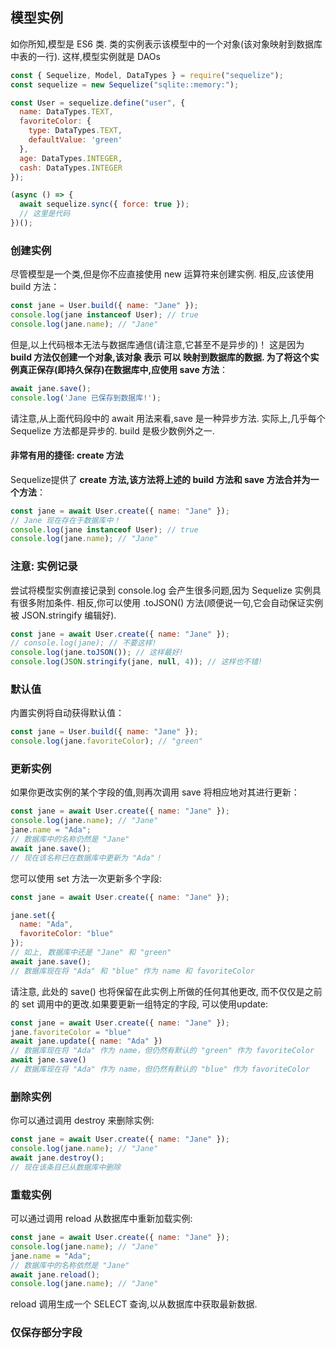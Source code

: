 ## 模型实例

如你所知,模型是 ES6 类. 类的实例表示该模型中的一个对象(该对象映射到数据库中表的一行). 这样,模型实例就是 DAOs

```javascript
const { Sequelize, Model, DataTypes } = require("sequelize");
const sequelize = new Sequelize("sqlite::memory:");

const User = sequelize.define("user", {
  name: DataTypes.TEXT,
  favoriteColor: {
    type: DataTypes.TEXT,
    defaultValue: 'green'
  },
  age: DataTypes.INTEGER,
  cash: DataTypes.INTEGER
});

(async () => {
  await sequelize.sync({ force: true });
  // 这里是代码
})();
```

### 创建实例

尽管模型是一个类,但是你不应直接使用 new 运算符来创建实例. 相反,应该使用 build 方法：

```javascript
const jane = User.build({ name: "Jane" });
console.log(jane instanceof User); // true
console.log(jane.name); // "Jane"
```

但是,以上代码根本无法与数据库通信(请注意,它甚至不是异步的)！ 这是因为 **build 方法仅创建一个对象,该对象 表示 可以 映射到数据库的数据. 为了将这个实例真正保存(即持久保存)在数据库中,应使用 save 方法**：

```javascript
await jane.save();
console.log('Jane 已保存到数据库!');
```

请注意,从上面代码段中的 await 用法来看,save 是一种异步方法. 实际上,几乎每个 Sequelize 方法都是异步的. build 是极少数例外之一.


#### 非常有用的捷径: create 方法

Sequelize提供了 **create 方法,该方法将上述的 build 方法和 save 方法合并为一个方法**：

```javascript
const jane = await User.create({ name: "Jane" });
// Jane 现在存在于数据库中！
console.log(jane instanceof User); // true
console.log(jane.name); // "Jane"
```

### 注意: 实例记录

尝试将模型实例直接记录到 console.log 会产生很多问题,因为 Sequelize 实例具有很多附加条件. 相反,你可以使用 .toJSON() 方法(顺便说一句,它会自动保证实例被 JSON.stringify 编辑好).

```javascript
const jane = await User.create({ name: "Jane" });
// console.log(jane); // 不要这样!
console.log(jane.toJSON()); // 这样最好!
console.log(JSON.stringify(jane, null, 4)); // 这样也不错!
```

### 默认值

内置实例将自动获得默认值：

```javascript
const jane = User.build({ name: "Jane" });
console.log(jane.favoriteColor); // "green"
```

### 更新实例

如果你更改实例的某个字段的值,则再次调用 save 将相应地对其进行更新：

```javascript
const jane = await User.create({ name: "Jane" });
console.log(jane.name); // "Jane"
jane.name = "Ada";
// 数据库中的名称仍然是 "Jane"
await jane.save();
// 现在该名称已在数据库中更新为 "Ada"！
```

您可以使用 set 方法一次更新多个字段:

```javascript
const jane = await User.create({ name: "Jane" });

jane.set({
  name: "Ada",
  favoriteColor: "blue"
});
// 如上, 数据库中还是 "Jane" 和 "green"
await jane.save();
// 数据库现在将 "Ada" 和 "blue" 作为 name 和 favoriteColor
```

请注意, 此处的 save() 也将保留在此实例上所做的任何其他更改, 而不仅仅是之前的 set 调用中的更改.如果要更新一组特定的字段, 可以使用update:

```javascript
const jane = await User.create({ name: "Jane" });
jane.favoriteColor = "blue"
await jane.update({ name: "Ada" })
// 数据库现在将 "Ada" 作为 name，但仍然有默认的 "green" 作为 favoriteColor
await jane.save()
// 数据库现在将 "Ada" 作为 name，但仍然有默认的 "blue" 作为 favoriteColor
```

### 删除实例

你可以通过调用 destroy 来删除实例:

```javascript
const jane = await User.create({ name: "Jane" });
console.log(jane.name); // "Jane"
await jane.destroy();
// 现在该条目已从数据库中删除
```

### 重载实例

可以通过调用 reload 从数据库中重新加载实例:

```javascript
const jane = await User.create({ name: "Jane" });
console.log(jane.name); // "Jane"
jane.name = "Ada";
// 数据库中的名称依然是 "Jane"
await jane.reload();
console.log(jane.name); // "Jane"
```
reload 调用生成一个 SELECT 查询,以从数据库中获取最新数据.

### 仅保存部分字段



